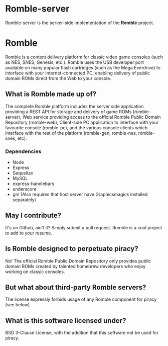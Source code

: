 Romble-server
=============

Romble-server is the server-side implementation of the **Romble** project.

# Romble
Romble is a content delivery platform for classic video game consoles (such as NES, SNES, Genesis, etc.). Romble uses the USB developer port available on many popular flash cartridges (such as the Mega Everdrive) to interface with your Internet-connected PC, enabling delivery of public domain ROMs direct from the Web to your console.

## What is Romble made up of?
The complete Romble platform includes the server side application providing a REST API for storage and delivery of game ROMs (romble-server), Web service providing access to the official Romble Public Domain Repository (romble-web), Client-side PC application to interface with your favourite console (romble-pc), and the various console clients which interface with the rest of the platform (romble-gen, romble-nes, romble-snes, etc).

### Dependencies
* Node
* Express
* Sequelize
* MySQL
* express-handlebars
* underscore
* gm (Also requires that host server have Graphicsmagick installed separately)

## May I contribute?
It's on Github, ain't it? Simply submit a pull request. Romble is a cool project to add to your resume.

## Is Romble designed to perpetuate piracy?
No! The official Romble Public Domain Repository only provides public domain ROMs created by talented homebrew developers who enjoy working on classic consoles.

## But what about third-party Romble servers?
The license expressly forbids usage of any Romble component for piracy (see below).

## What is this software licensed under?
BSD 3-Clause License, with the addition that this software not be used for piracy.
